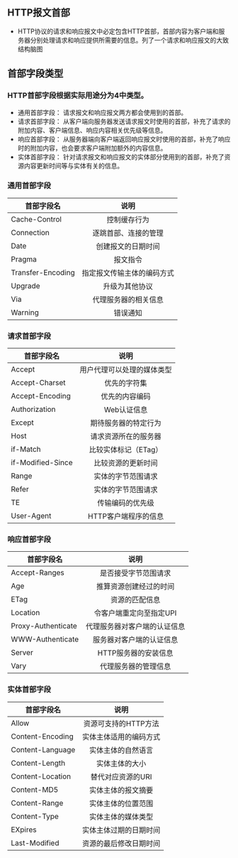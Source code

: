 ## HTTP报文首部
* HTTP协议的请求和响应报文中必定包含HTTP首部，首部内容为客户端和服务器分别处理请求和响应提供所需要的信息。列了一个请求和响应报文的大致结构脑图

## 首部字段类型
### HTTP首部字段根据实际用途分为4中类型。
* 通用首部字段： 请求报文和响应报文两方都会使用到的首部。
* 请求首部字段： 从客户端向服务器发送请求报文时使用的首部，补充了请求的附加内容、客户端信息、响应内容相关优先级等信息。
* 响应首部字段： 从服务器端向客户端返回响应报文时使用的首部，补充了响应时的附加内容，也会要求客户端附加额外的内容信息。
* 实体首部字段： 针对请求报文和响应报文的实体部分使用到的首部，补充了资源内容更新时间等与实体有关的信息。
### 通用首部字段
| 首部字段名|      说明     |
|----------|:-------------:|
| Cache-Control | 控制缓存行为 |
| Connection | 逐跳首部、连接的管理 |
| Date | 创建报文的日期时间 |
| Pragma | 报文指令 |
| Transfer-Encoding | 指定报文传输主体的编码方式 |
| Upgrade | 升级为其他协议 |
| Via | 代理服务器的相关信息 |
| Warning | 错误通知 |
### 请求首部字段
| 首部字段名|      说明     |
|----------|:-------------:|
| Accept | 用户代理可以处理的媒体类型 |
| Accept-Charset | 优先的字符集 |
| Accept-Encoding | 优先的内容编码 |
| Authorization | Web认证信息 |
| Except | 期待服务器的特定行为|
| Host | 请求资源所在的服务器|
| if-Match | 比较实体标记（ETag） |
| if-Modified-Since | 比较资源的更新时间 |
| Range | 实体的字节范围请求 |
| Refer | 实体的字节范围请求 |
| TE | 传输编码的优先级 |
| User-Agent | HTTP客户端程序的信息 |
### 响应首部字段 
| 首部字段名|      说明     |
|----------|:-------------:|
| Accept-Ranges | 是否接受字节范围请求|
| Age | 推算资源创建经过的时间|
| ETag | 资源的匹配信息 |
| Location | 令客户端重定向至指定UPI|
| Proxy-Authenticate | 代理服务器对客户端的认证信息 |
| WWW-Authenticate | 服务器对客户端的认证信息 |
| Server | HTTP服务器的安装信息 |
| Vary | 代理服务器的管理信息 |
### 实体首部字段
| 首部字段名|      说明     |
|----------|:-------------:|
| Allow | 资源可支持的HTTP方法 |
| Content-Encoding | 实体主体适用的编码方式 |
| Content-Language | 实体主体的自然语言 |
| Content-Length | 实体主体的大小 |
| Content-Location | 替代对应资源的URI |
| Content-MD5 | 实体主体的报文摘要 |
| Content-Range | 实体主体的位置范围 |
| Content-Type | 实体主体的媒体类型 |
| EXpires | 实体主体过期的日期时间 |
| Last-Modified | 资源的最后修改日期时间 |
